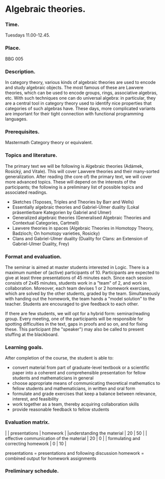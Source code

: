 # Algebraic theories.

### Time.
Tuesdays 11.00-12.45.

### Place.
BBG 005

### Description.
In category theory, various kinds of algebraic theories are used to encode and study algebraic objects. The most famous of these are Lawvere theories, which can be used to encode groups, rings, associative algebras, etc. With such techniques one can do universal algebra: in particular, they are a central tool in category theory used to identify nice properties that categories of such algebras have. These days, more complicated variants are important for their tight connection with functional programming languages.

### Prerequisites.
Mastermath Category theory or equivalent.

### Topics and literature.
The primary text we will be following is Algebraic theories (Adámek, Rosický, and Vitale). This will cover Lawvere theories and their many-sorted generalization. After reading (the core of) the primary text, we will cover more advanced topics. These will depend on the interests of the participants; the following is a preliminary list of possible topics and associated readings.
- Sketches (Toposes, Triples and Theories by Barr and Wells)
- Essentially algebraic theories and Gabriel-Ulmer duality (Lokal präsentierbare Kategorien by Gabriel and Ulmer)
- Generalized algebraic theories (Generalised Algebraic Theories and Contextual Categories, Cartmell)
- Lawvere theories in spaces (Algebraic Theories in Homotopy Theory, Badzioch; On homotopy varieties, Rosicky)
- Clans and Gabriel-Ulmer duality (Duality for Clans: an Extension of Gabriel-Ulmer Duality, Frey)

### Format and evaluation.
The seminar is aimed at master students interested in Logic. There is a maximum number of (active) participants of 10. Participants are expected to give at least three presentations of 45 minutes each. Since each session consists of 2x45 minutes, students work in a "team" of 2, and work in collaboration. Moreover, each team devises 1 or 2 homework exercises, which are solved by the other students, graded by the team. Simultaneously with handing out the homework, the team hands a "model solution" to the teacher. Students are encouraged to give feedback to each other.

If there are few students, we will opt for a hybrid form: seminar/reading group. Every meeting, one of the participants will be responsible for spotting difficulties in the text, gaps in proofs and so on, and for fixing these. This participant (the "speaker") may also be called to present stuffing at the blackboard.

### Learning goals.
After completion of the course, the student is able to:
- convert material from part of graduate-level textbook or a scientific paper into a coherent and comprehensible presentation for fellow students and mathematicians in general
- choose appropriate means of communicating theoretical mathematics to fellow students and mathematicians, in written and oral form
- formulate and grade exercises that keep a balance between relevance, interest, and feasibility
- work together as a team, thereby acquiring collaboration skills
- provide reasonable feedback to fellow students

### Evaluation matrix. 

| | presentations	| homework |
|understanding the material	| 20	| 50 |
| effective communication of the material	| 20	| 0 |
| formulating and correcting homework	| 0	| 10 |

presentations = presentations and following discussion
homework = combined output for homework assignments

### Preliminary schedule.

